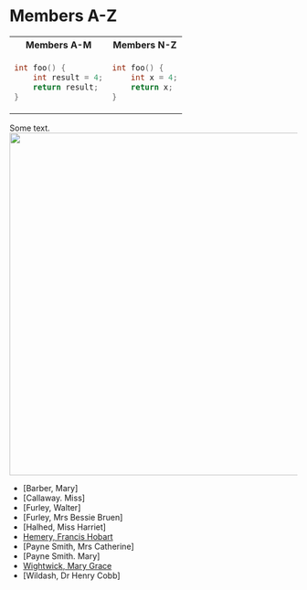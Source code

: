 # Members A-Z 

<table>
<tr>
<th> Members A-M </th>
<th> Members N-Z </th>
</tr>
<tr>
<td>

```c++
int foo() {
    int result = 4;
    return result;
}
```

</td>
<td>

```c++
int foo() { 
    int x = 4;
    return x;
}
```

</td>
</tr>
</table>

<div class="row">
  <div class="col-md-8" markdown="1">
  Some text.
  </div>
  <div class="col-md-4" markdown="1">
  <!-- ![Alt Text](../img/folder/michelle.jpg) -->
  <img height="600px" class="center-block" src="../img/folder/blah.jpg">
  </div>
</div>

* [Barber, Mary]
* [Callaway. Miss]
* [Furley, Walter]
* [Furley, Mrs Bessie Bruen]
* [Halhed, Miss Harriet]
* [Hemery, Francis Hobart](/hemery)
* [Payne Smith, Mrs Catherine]
* [Payne Smith. Mary]
* [Wightwick, Mary Grace](/wightwickmg)
* [Wildash, Dr Henry Cobb]
